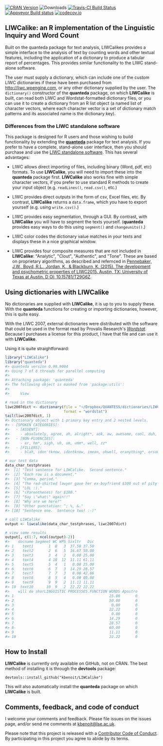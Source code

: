 [![CRAN Version](http://www.r-pkg.org/badges/version/LIWCalike)](http://cran.r-project.org/package=LIWCalike) ![Downloads](http://cranlogs.r-pkg.org/badges/LIWCalike) [![Travis-CI Build Status](https://travis-ci.org/kbenoit/LIWCalike.svg?branch=master)](https://travis-ci.org/kbenoit/LIWCalike) [![Appveyor Build status](https://ci.appveyor.com/api/projects/status/kn31ca24tnnrbwth/branch/master?svg=true)](https://ci.appveyor.com/project/kbenoit/liwcalike/branch/master) [![codecov.io](https://codecov.io/github/kbenoit/LIWCalike/LIWCalike.svg?branch=master)](https://codecov.io/github/kbenoit/LIWCalike/coverage.svg?branch=master)

LIWCalike: an R implementation of the Linguistic Inquiry and Word Count
-----------------------------------------------------------------------

Built on the quanteda package for text analysis, LIWCalikes provides a simple interface to the analysis of text by counting words and other textual features, including the application of a dictionary to produce a tabular report of percentages. This provides similar functionality to the LIWC stand-alone software.

The user must supply a dictionary, which can include one of the custom LIWC dictionaries if these have been purchased from <http://liwc.wpengine.com>, or any other dictionary supplied by the user. The `dictionary()` constructor of the **quanteda** package, on which **LIWCalike** is built, can read both LIWC and Wordstat-formatted dictionary files, or you can use it to create a dictionary from an R list object (a named list of character vectors, where each character vector is a set of dictionary match patterns and its associated name is the dictionary key).

### Differences from the LIWC standalone software

This package is designed for R users and those wishing to build functionality by extending the [**quanteda**](https://github.com/kbenoit/quanteda) package for text analysis. If you prefer to have a complete, stand-alone user interface, then you should purchase and use the [LIWC standalone software](http://liwc.wpengine.com). This has several advantages:

-   LIWC allows direct importing of files, including binary (Word, pdf, etc) formats. To use **LIWCalike**, you will need to import these into the **quanteda** package first.
    **LIWCalike** also works fine with simple character vectors, if you prefer to use standard R methods to create your input object (e.g. `readLines()`, `read.csv()`, etc.)

-   LIWC provides direct outputs in the form of csv, Excel files, etc. By contrast, **LIWCalike** returns a `data.frame`, which you have to export yourself (e.g. using `write.csv()`.)

-   LIWC provides easy segmentation, through a GUI. By contrast, with **LIWCalike** you will have to segment the texts yourself. (**quanteda** provides easy ways to do this using `segment()` and `changeunits()`.)

-   LIWC color codes the dictionary value matches in your texts and displays these in a nice graphical window.

-   LIWC provides four composite measures that are not included in **LIWCalike**: "Analytic", "Clout", "Authentic", and "Tone". These are based on proprietary algorithms, as described and refernced in [Pennebaker, J.W., Boyd, R.L., Jordan, K., & Blackburn, K. (2015). The development and psychometric properties of LIWC2015. Austin, TX: University of Texas at Austin. D OI: 10.15781/T29G6Z](http://liwc.wpengine.com/wp-content/uploads/2015/11/LIWC2015_LanguageManual.pdf).

Using dictionaries with LIWCalike
---------------------------------

No dictionaries are supplied with **LIWCalike**, it is up to you to supply these. With the **quanteda** functions for creating or importing dictionaries, however, this is quite easy.

With the LIWC 2007, external dictionaries were distributed with the software that could be used in the format read by Provalis Research's [*Wordstat*](http://provalisresearch.com/products/content-analysis-software/). Because I purchases a license for this product, I have that file and can use it with **LIWCalike**.

Using it is quite straightforward:

``` r
library("LIWCalike")
library("quanteda")
#> quanteda version 0.99.9004
#> Using 7 of 8 threads for parallel computing
#> 
#> Attaching package: 'quanteda'
#> The following object is masked from 'package:utils':
#> 
#>     View

# read in the dictionary
liwc2007dict <- dictionary(file = "~/Dropbox/QUANTESS/dictionaries/LIWC/LIWC2007.cat", 
                           format = "wordstat")
tail(liwc2007dict, 1)
#> Dictionary object with 1 primary key entry and 2 nested levels.
#> - [SPOKEN CATEGORIES]:
#>   - [ASSENT]:
#>     - absolutely, agree, ah, alright*, aok, aw, awesome, cool, duh, ha, hah, haha*, heh*, hm*, huh, lol, mm*, oh, ok, okay, okey*, rofl, uhhu*, uhuh, yah, yay, yea, yeah, yep*, yes, yup
#>   - [NON-FLUENCIES]:
#>     - er, hm*, sigh, uh, um, umm*, well, zz*
#>   - [FILLERS]:
#>     - blah, idon'tknow, idontknow, imean, ohwell, oranything*, orsomething*, orwhatever*, rr*, yakn*, ykn*, youknow*

# our test data
data_char_testphrases
#>  [1] "Test sentence for LIWCalike.  Second sentence."                   
#>  [2] "Each row is a document."                                          
#>  [3] "Comma, period."                                                   
#>  [4] "The red-shirted lawyer gave her ex-boyfriend $300 out of pity :(."
#>  [5] "LOL :)."                                                          
#>  [6] "(Parentheses) for $100."                                          
#>  [7] "Say \"what\" again!!"                                             
#>  [8] "Why are we here?"                                                 
#>  [9] "Other punctation: ^; %, &."                                       
#> [10] "Sentence one.  Sentence two! :-)"

# call LIWCalike
output <- liwcalike(data_char_testphrases, liwc2007dict)

# view some results
output[, c(1:7, ncol(output)-2)]
#>    docname Segment WC WPS Sixltr   Dic
#> 1    text1       1  8   3  37.50 37.50
#> 2    text2       2  6   5  16.67 50.00
#> 3    text3       3  4   2   0.00 25.00
#> 4    text4       4 18  12  11.11 61.11
#> 5    text5       5  4   1   0.00 25.00
#> 6    text6       6  7   3  14.29 28.57
#> 7    text7       7  7   3   0.00 42.86
#> 8    text8       8  5   4   0.00 80.00
#> 9    text9       9  9   2  11.11 11.11
#> 10  text10      10  9   2  22.22 22.22
#>    will do shorLINGUISTIC PROCESSES.FUNCTION WORDS Apostro
#> 1                                            25.00       0
#> 2                                            50.00       0
#> 3                                             0.00       0
#> 4                                            22.22       0
#> 5                                             0.00       0
#> 6                                            14.29       0
#> 7                                            28.57       0
#> 8                                            60.00       0
#> 9                                            11.11       0
#> 10                                           22.22       0
```

How to Install
--------------

**LIWCalike** is currently only available on GitHub, not on CRAN. The best method of installing it is through the **devtools** package:

    devtools::install_github("kbenoit/LIWCalike")

This will also automatically install the **quanteda** package on which **LIWCalike** is built.

Comments, feedback, and code of conduct
---------------------------------------

I welcome your comments and feedback. Please file issues on the issues page, and/or send me comments at <kbenoit@lse.ac.uk>.

Please note that this project is released with a [Contributor Code of Conduct](CONDUCT.md). By participating in this project you agree to abide by its terms.

